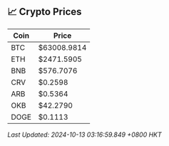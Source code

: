 ## 📈 Crypto Prices

| Coin | Price |
| ---- | ----- |
| BTC | $63008.9814 |
| ETH | $2471.5905 |
| BNB | $576.7076 |
| CRV | $0.2598 |
| ARB | $0.5364 |
| OKB | $42.2790 |
| DOGE | $0.1113 |

_Last Updated: 2024-10-13 03:16:59.849 +0800 HKT_